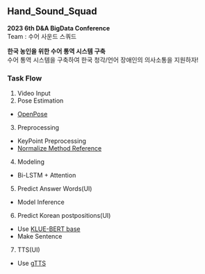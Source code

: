 ## Hand_Sound_Squad

**2023 6th D&A BigData Conference**  
Team : 수어 사운드 스쿼드

**한국 농인을 위한 수어 통역 시스템 구축**  
수어 통역 시스템을 구축하여 한국 청각/언어 장애인의 의사소통을 지원하자!

### Task Flow
1. Video Input
2. Pose Estimation
- [OpenPose](https://github.com/CMU-Perceptual-Computing-Lab/openpose)
3. Preprocessing
- KeyPoint Preprocessing  
- [Normalize Method Reference](https://www.dbpia.co.kr/journal/articleDetail?nodeId=NODE11195549&nodeId=NODE11195549&medaTypeCode=185005&locale=ko&foreignIpYn=N&articleTitle=Openpose%EC%99%80+GRU+%EA%B2%B0%ED%95%A9%EC%9D%84+%ED%99%9C%EC%9A%A9%ED%95%9C+%EC%88%98%EC%96%B4+%EB%8B%A8%EC%96%B4+%EC%9D%B8%EC%8B%9D&articleTitleEn=Sign-Language+Word+Recognition+Using+Combination+of+Openpose+and+GRU&language=ko_KR&hasTopBanner=true)

4. Modeling
- Bi-LSTM + Attention

5. Predict Answer Words(UI)
- Model Inference
6. Predict Korean postpositions(UI)
- Use [KLUE-BERT base](https://huggingface.co/klue/bert-base)
- Make Sentence
7. TTS(UI)
- Use [gTTS](https://pypi.org/project/gTTS/)